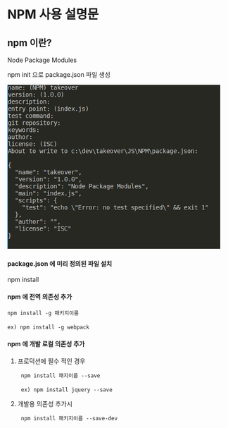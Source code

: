 # NPM 사용 설명문


## npm 이란? 
Node Package Modules

npm init 으로 package.json 파일 생성

![Image of Yaktocat](img/npm_init.png)

#### package.json 에 미리 정의된 파일 설치

npm install 

#### npm 에 전역 의존성 추가

    npm install -g 패키지이름

    ex) npm install -g webpack

#### npm 에 개발 로컬 의존성 추가

1. 프로덕션에 필수 적인 경우

        npm install 패지이름 --save

        ex) npm install jquery --save
    

2. 개발용 의존성 추가시

        npm install 패키지이름 --save-dev

